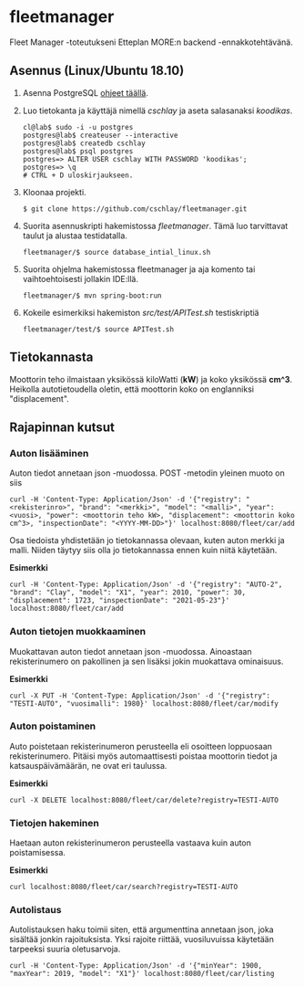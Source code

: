# fleetmanager
Fleet Manager -toteutukseni Etteplan MORE:n backend -ennakkotehtävänä.

## Asennus (Linux/Ubuntu 18.10)
1. Asenna PostgreSQL [ohjeet täällä](https://www.postgresql.org/download/).
2. Luo tietokanta ja käyttäjä nimellä *cschlay* ja aseta salasanaksi *koodikas*.
   ```
   cl@lab$ sudo -i -u postgres
   postgres@lab$ createuser --interactive
   postgres@lab$ createdb cschlay
   postgres@lab$ psql postgres
   postgres=> ALTER USER cschlay WITH PASSWORD 'koodikas';
   postgres=> \q
   # CTRL + D uloskirjaukseen.
   ```
3. Kloonaa projekti.
   ```
   $ git clone https://github.com/cschlay/fleetmanager.git
   ```
4. Suorita asennuskripti hakemistossa *fleetmanager*.
   Tämä luo tarvittavat taulut ja alustaa testidatalla.

   ```
   fleetmanager/$ source database_intial_linux.sh
   ```
5. Suorita ohjelma hakemistossa fleetmanager ja aja komento tai vaihtoehtoisesti jollakin IDE:llä.
   ```
   fleetmanager/$ mvn spring-boot:run
   ```
6. Kokeile esimerkiksi hakemiston *src/test/APITest.sh* testiskriptiä
   ```
   fleetmanager/test/$ source APITest.sh
   ``` 
   
## Tietokannasta
Moottorin teho ilmaistaan yksikössä kiloWatti (**kW**) ja koko yksikössä **cm^3**.
Heikolla autotietoudella oletin, että moottorin koko on englanniksi "displacement".

## Rajapinnan kutsut

### Auton lisääminen
Auton tiedot annetaan json -muodossa.
POST -metodin yleinen muoto on siis
```
curl -H 'Content-Type: Application/Json' -d '{"registry": "<rekisterinro>", "brand": "<merkki>", "model": "<malli>", "year": <vuosi>, "power": <moottorin teho kW>, "displacement": <moottorin koko cm^3>, "inspectionDate": "<YYYY-MM-DD>"}' localhost:8080/fleet/car/add
```
Osa tiedoista yhdistetään jo tietokannassa olevaan, kuten auton merkki ja malli.
Niiden täytyy siis olla jo tietokannassa ennen kuin niitä käytetään.

**Esimerkki**
```
curl -H 'Content-Type: Application/Json' -d '{"registry": "AUTO-2", "brand": "Clay", "model": "X1", "year": 2010, "power": 30, "displacement": 1723, "inspectionDate": "2021-05-23"}' localhost:8080/fleet/car/add
```

### Auton tietojen muokkaaminen
Muokattavan auton tiedot annetaan json -muodossa.
Ainoastaan rekisterinumero on pakollinen ja sen lisäksi jokin muokattava ominaisuus.

**Esimerkki**
```
curl -X PUT -H 'Content-Type: Application/Json' -d '{"registry": "TESTI-AUTO", "vuosimalli": 1980}' localhost:8080/fleet/car/modify
```

### Auton poistaminen
Auto poistetaan rekisterinumeron perusteella eli osoitteen loppuosaan rekisterinumero.
Pitäisi myös automaattisesti poistaa moottorin tiedot ja katsauspäivämäärän, ne ovat eri taulussa.

**Esimerkki**
```
curl -X DELETE localhost:8080/fleet/car/delete?registry=TESTI-AUTO
```

### Tietojen hakeminen
Haetaan auton rekisterinumeron perusteella vastaava kuin auton poistamisessa.

**Esimerkki**
```
curl localhost:8080/fleet/car/search?registry=TESTI-AUTO
```

### Autolistaus
Autolistauksen haku toimii siten, että argumenttina annetaan json, joka sisältää jonkin rajoituksista.
Yksi rajoite riittää, vuosiluvuissa käytetään tarpeeksi suuria oletusarvoja.
```
curl -H 'Content-Type: Application/Json' -d '{"minYear": 1900, "maxYear": 2019, "model": "X1"}' localhost:8080/fleet/car/listing
```
